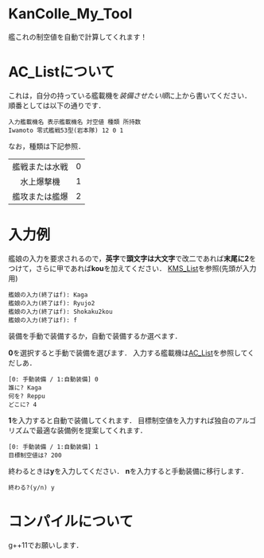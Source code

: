 # KanColle_My_Tool
艦これの制空値を自動で計算してくれます！

# AC_Listについて
これは，自分の持っている艦載機を*装備させたい順*に上から書いてください．
順番としては以下の通りです．
```
入力艦載機名 表示艦載機名 対空値 種類 所持数 
Iwamoto 零式艦戦53型(岩本隊) 12 0 1
```
なお，種類は下記参照．

|||
|:--:|:--:|
|艦戦または水戦|0|
|水上爆撃機|1|
|艦攻または艦爆|2|


# 入力例

艦娘の入力を要求されるので，**英字**で**頭文字は大文字**で改二であれば**末尾に2**をつけて，さらに甲であれば**kou**を加えてください．
[KMS_List](KMS_List)を参照(先頭が入力用)
```
艦娘の入力(終了はf): Kaga
艦娘の入力(終了はf): Ryujo2
艦娘の入力(終了はf): Shokaku2kou
艦娘の入力(終了はf): f
```
装備を手動で装備するか，自動で装備するか選べます．

**0**を選択すると手動で装備を選びます．
入力する艦載機は[AC_List](AC_List)を参照してくだしあ．
```
[0: 手動装備 / 1:自動装備] 0
誰に? Kaga
何を? Reppu
どこに? 4

```

**1**を入力すると自動で装備してくれます．
目標制空値を入力すれば独自のアルゴリズムで最適な装備例を提案してくれます．
```
[0: 手動装備 / 1:自動装備] 1
目標制空値は? 200
```

終わるときは**y**を入力してください．
**n**を入力すると手動装備に移行します．
```
終わる?(y/n) y
```

# コンパイルについて
g++11でお願いします．
